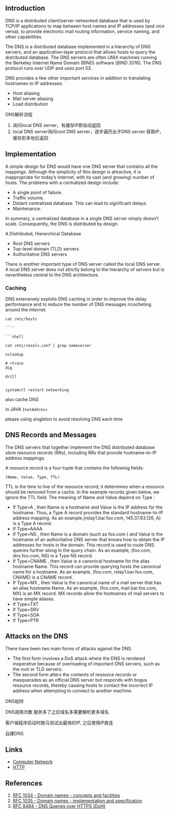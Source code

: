 ## Introduction

DNS is a distributed client/server networked database that is used by TCP/IP applications to map between host names and IP addresses (and vice versa), 
to provide electronic mail routing information, service naming, and other capabilities.

The DNS is a distributed database implemented in a hierarchy of DNS servers, and an application-layer protocol that allows hosts to query the distributed database. 
The DNS servers are often UNIX machines running the Berkeley Internet Name Domain (BIND) software [BIND 2016]. 
The DNS protocol runs over UDP and uses port 53.


DNS provides a few other important services in addition to translating hostnames to IP addresses:
- Host aliasing
- Mail server aliasing
- Load distribution

DNS解析流程

1. 询问local DNS server，有缓存IP即自动返回
2. local DNS server询问root DNS server，逐步遍历出子DNS server 获取IP，缓存到本地后返回





## Implementation

A simple design for DNS would have one DNS server that contains all the mappings.
Although the simplicity of this design is attractive, it is inappropriate for today’s Internet, with its vast (and growing) number of hosts. 
The problems with a centralized design include:

- A single point of failure.
- Traffic volume.
- Distant centralized database. This can lead to significant delays.
- Maintenance.

In summary, a centralized database in a single DNS server simply doesn’t scale. Consequently, the DNS is distributed by design.

A Distributed, Hierarchical Database

- Root DNS servers
- Top-level domain (TLD) servers
- Authoritative DNS servers

There is another important type of DNS server called the local DNS server. 
A local DNS server does not strictly belong to the hierarchy of servers but is nevertheless central to the DNS architecture.




### Caching

DNS extensively exploits DNS caching in order to improve the delay performance and to reduce the number of DNS messages ricocheting around the Internet.

```shell
cat /etc/hosts

```'

```shell

cat /etc/resolv.conf | grep nameserver

nslookup

# +trace
dig

drill

```

```shell

systemctl restart networking
```

also cache DNS

in JAVA
`InetAddress`

please using singleton to avoid resolving DNS each time

## DNS Records and Messages

The DNS servers that together implement the DNS distributed database store resource records (RRs), including RRs that provide hostname-to-IP address mappings.

A resource record is a four-tuple that contains the following fields:

```
(Name, Value, Type, TTL)
```

TTL is the time to live of the resource record; it determines when a resource should be removed from a cache. 
In the example records given below, we ignore the TTL field. 
The meaning of Name and Value depend on Type :

- If Type=A , then Name is a hostname and Value is the IP address for the hostname. 
  Thus, a Type A record provides the standard hostname-to-IP address mapping. 
  As an example,(relay1.bar.foo.com, 145.37.93.126, A) is a Type A record.
- If Type=AAAA  
- If Type=NS , then Name is a domain (such as foo.com ) and Value is the hostname of an authoritative DNS server that knows how to obtain the IP addresses for hosts in the domain. 
  This record is used to route DNS queries further along in the query chain. 
  As an example, (foo.com, dns.foo.com, NS) is a Type NS record.
- If Type=CNAME , then Value is a canonical hostname for the alias hostname Name. 
  This record can provide querying hosts the canonical name for a hostname. 
  As an example, (foo.com, relay1.bar.foo.com, CNAME) is a CNAME record.
- If Type=MX , then Value is the canonical name of a mail server that has an alias hostname Name.
  As an example, (foo.com, mail.bar.foo.com, MX) is an MX record. 
  MX records allow the hostnames of mail servers to have simple aliases.
- If Type=TXT
- If Type=SRV
- If Type=SOA
- If Type=PTR
  


## Attacks on the DNS

There have been two main forms of attacks against the DNS. 
- The first form involves a DoS attack where the DNS is rendered inoperative because of overloading of important DNS servers, such as the root or TLD servers. 
- The second form alters the contents of resource records or masquerades as an official DNS server but responds with bogus resource records, 
  thereby causing hosts to contact the incorrect IP address when attempting to connect to another machine.


DNS劫持

DNS调用次数 服务多了之后域名多需要解析更多域名

客户端程序启动时跑马测试出最快的IP, 之后使用IP直连

自建DNS



## Links

- [Computer Network](/docs/CS/CN/CN.md)
- [HTTP](/docs/CS/CN/HTTP.md)

## References

1. [RFC 1034 - Domain names - concepts and facilities](https://datatracker.ietf.org/doc/html/rfc1034)
1. [RFC 1035 - Domain names - implementation and specification](https://datatracker.ietf.org/doc/html/rfc1035)
1. [RFC 8484 - DNS Queries over HTTPS (DoH)](https://datatracker.ietf.org/doc/html/rfc8484)